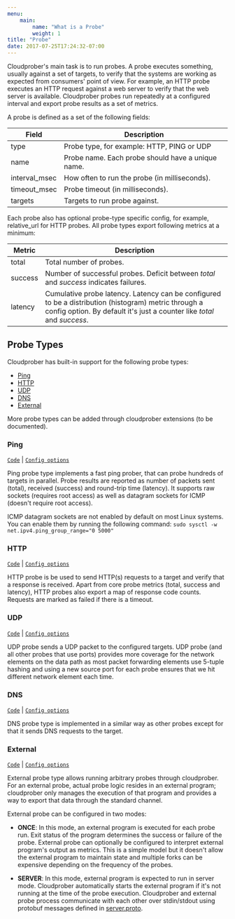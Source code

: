 ```yaml
---
menu:
    main:
        name: "What is a Probe"
        weight: 1
title: "Probe"
date: 2017-07-25T17:24:32-07:00
---
```

Cloudprober's main task is to run probes. A probe executes something, usually
against a set of targets, to verify that the systems are working as expected from consumers' point of view. For example, an HTTP probe executes an HTTP request against a web server to verify that the web server is available. Cloudprober probes run repeatedly at a configured interval and export probe results as a set of metrics.

A probe is defined as a set of the following fields:

 Field        | Description
--------------|---------
type          | Probe type, for example: HTTP, PING or UDP
name          | Probe name. Each probe should have a unique name.
interval_msec | How often to run the probe (in milliseconds).
timeout_msec  | Probe timeout (in milliseconds).
targets       | Targets to run probe against.

Each probe also has optional probe-type specific config, for example,
relative_url for HTTP probes. All probe types export following metrics at a
minimum:

|Metric | Description|
|-------|------------|
|total  | Total number of probes. |
|success| Number of successful probes. Deficit between _total_ and _success_ indicates failures.|
|latency| Cumulative probe latency. Latency can be configured to be a distribution (histogram) metric through a config option. By default it's just a counter like _total_ and _success_.|


## Probe Types

Cloudprober has built-in support for the following probe types:

* [Ping](#ping)
* [HTTP](#http)
* [UDP](#udp)
* [DNS](#dns)
* [External](#external)

More probe types can be added through cloudprober extensions (to be documented).

### Ping

[`Code`](http://github.com/google/cloudprober/tree/master/probes/ping) | [`Config
options`](http://github.com/google/cloudprober/tree/master/probes/ping/config.proto)

Ping probe type implements a fast ping prober, that can probe hundreds of
targets in parallel. Probe results are reported as number of packets sent
(total), received (success) and round-trip time (latency). It supports raw
sockets (requires root access) as well as datagram sockets for ICMP (doesn't
require root access).

ICMP datagram sockets are not enabled by default on most Linux systems. You can
enable them by running the following command:
`sudo sysctl -w net.ipv4.ping_group_range="0 5000"`

### HTTP

[`Code`](http://github.com/google/cloudprober/tree/master/probes/http) | [`Config
options`](http://github.com/google/cloudprober/tree/master/probes/http/config.proto)

HTTP probe is be used to send HTTP(s) requests to a target and verify that a
response is received. Apart from core probe metrics (total, success and
latency), HTTP probes also export a map of response code counts. Requests are
marked as failed if there is a timeout.

### UDP

[`Code`](http://github.com/google/cloudprober/tree/master/probes/udp) | [`Config
options`](http://github.com/google/cloudprober/tree/master/probes/udp/config.proto)

UDP probe sends a UDP packet to the configured targets. UDP probe (and all
other probes that use ports) provides more coverage for the network elements on
the data path as most packet forwarding elements use 5-tuple hashing and using
a new source port for each probe ensures that we hit different network element
each time.

### DNS

[`Code`](http://github.com/google/cloudprober/tree/master/probes/dns) | [`Config
options`](http://github.com/google/cloudprober/tree/master/probes/dns/config.proto)

DNS probe type is implemented in a similar way as other probes except for that
it sends DNS requests to the target.

### External

[`Code`](http://github.com/google/cloudprober/tree/master/probes/external) | [`Config
options`](http://github.com/google/cloudprober/tree/master/probes/external/config.proto)

External probe type allows running arbitrary probes through cloudprober. For an
external probe, actual probe logic resides in an external program; cloudprober
only manages the execution of that program and provides a way to export that
data through the standard channel.

External probe can be configured in two modes:

*  __ONCE__:
   In this mode, an external program is executed for each probe run. Exit
   status of the program determines the success or failure of the probe.
   External probe can optionally be configured to interpret external program's
   output as metrics. This is a simple model but it doesn't allow the external
   program to maintain state and multiple forks can be expensive depending on
   the frequency of the probes.

*  __SERVER__:
   In this mode, external program is expected to run in server mode. Cloudprober
   automatically starts the external program if it's not running at the time of
   the probe execution. Cloudprober and external probe process communicate with
   each other over stdin/stdout using protobuf messages defined in
   [server.proto](https://github.com/google/cloudprober/blob/master/probes/external/serverutils/server.proto).
